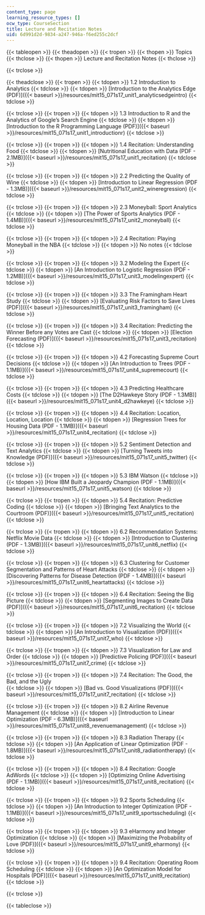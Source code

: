 ```yaml
---
content_type: page
learning_resource_types: []
ocw_type: CourseSection
title: Lecture and Recitation Notes
uid: 6d991d2d-9834-a247-946a-f6ed255c2dcf
---
```


{{< tableopen >}}
{{< theadopen >}}
{{< tropen >}}
{{< thopen >}}
Topics
{{< thclose >}}
{{< thopen >}}
Lecture and Recitation Notes
{{< thclose >}}

{{< trclose >}}

{{< theadclose >}}
{{< tropen >}}
{{< tdopen >}}
1.2 Introduction to Analytics
{{< tdclose >}}
{{< tdopen >}}
[Introduction to the Analytics Edge (PDF)]({{< baseurl >}}/resources/mit15_071s17_unit1_analyticsedgeintro)
{{< tdclose >}}

{{< trclose >}}
{{< tropen >}}
{{< tdopen >}}
1.3 Introduction to R and the Analytics of Google’s Search Engine
{{< tdclose >}}
{{< tdopen >}}
[Introduction to the R Programming Language (PDF)]({{< baseurl >}}/resources/mit15_071s17_unit1_introductionr)
{{< tdclose >}}

{{< trclose >}}
{{< tropen >}}
{{< tdopen >}}
1.4 Recitation: Understanding Food
{{< tdclose >}}
{{< tdopen >}}
[Nutritional Education with Data (PDF - 2.1MB)]({{< baseurl >}}/resources/mit15_071s17_unit1_recitation)
{{< tdclose >}}

{{< trclose >}}
{{< tropen >}}
{{< tdopen >}}
2.2 Predicting the Quality of Wine
{{< tdclose >}}
{{< tdopen >}}
[Introduction to Linear Regression (PDF - 1.3MB)]({{< baseurl >}}/resources/mit15_071s17_unit2_wineregression)
{{< tdclose >}}

{{< trclose >}}
{{< tropen >}}
{{< tdopen >}}
2.3 Moneyball: Sport Analytics
{{< tdclose >}}
{{< tdopen >}}
[The Power of Sports Analytics (PDF - 1.4MB)]({{< baseurl >}}/resources/mit15_071s17_unit2_moneyball)
{{< tdclose >}}

{{< trclose >}}
{{< tropen >}}
{{< tdopen >}}
2.4 Recitation: Playing Moneyball in the NBA
{{< tdclose >}}
{{< tdopen >}}
No notes
{{< tdclose >}}

{{< trclose >}}
{{< tropen >}}
{{< tdopen >}}
3.2 Modeling the Expert
{{< tdclose >}}
{{< tdopen >}}
[An Introduction to Logistic Regression (PDF - 1.2MB)]({{< baseurl >}}/resources/mit15_071s17_unit3_modelingexpert)
{{< tdclose >}}

{{< trclose >}}
{{< tropen >}}
{{< tdopen >}}
3.3 The Framingham Heart Study
{{< tdclose >}}
{{< tdopen >}}
[Evaluating Risk Factors to Save Lives (PDF)]({{< baseurl >}}/resources/mit15_071s17_unit3_framingham)
{{< tdclose >}}

{{< trclose >}}
{{< tropen >}}
{{< tdopen >}}
3.4 Recitation: Predicting the Winner Before any Votes are Cast
{{< tdclose >}}
{{< tdopen >}}
[Election Forecasting (PDF)]({{< baseurl >}}/resources/mit15_071s17_unit3_recitation)
{{< tdclose >}}

{{< trclose >}}
{{< tropen >}}
{{< tdopen >}}
4.2 Forecasting Supreme Court Decisions
{{< tdclose >}}
{{< tdopen >}}
[An Introduction to Trees (PDF - 1.1MB)]({{< baseurl >}}/resources/mit15_071s17_unit4_supremecourt)
{{< tdclose >}}

{{< trclose >}}
{{< tropen >}}
{{< tdopen >}}
4.3 Predicting Healthcare Costs
{{< tdclose >}}
{{< tdopen >}}
[The D2Hawkeye Story (PDF - 1.3MB)]({{< baseurl >}}/resources/mit15_071s17_unit4_d2hawkeye)
{{< tdclose >}}

{{< trclose >}}
{{< tropen >}}
{{< tdopen >}}
4.4 Recitation: Location, Location, Location
{{< tdclose >}}
{{< tdopen >}}
[Regression Trees for Housing Data (PDF - 1.1MB)]({{< baseurl >}}/resources/mit15_071s17_unit4_recitation)
{{< tdclose >}}

{{< trclose >}}
{{< tropen >}}
{{< tdopen >}}
5.2 Sentiment Detection and Text Analytics
{{< tdclose >}}
{{< tdopen >}}
[Turning Tweets into Knowledge (PDF)]({{< baseurl >}}/resources/mit15_071s17_unit5_twitter)
{{< tdclose >}}

{{< trclose >}}
{{< tropen >}}
{{< tdopen >}}
5.3 IBM Watson
{{< tdclose >}}
{{< tdopen >}}
[How IBM Built a Jeopardy Champion (PDF - 1.1MB)]({{< baseurl >}}/resources/mit15_071s17_unit5_watson)
{{< tdclose >}}

{{< trclose >}}
{{< tropen >}}
{{< tdopen >}}
5.4 Recitation: Predictive Coding
{{< tdclose >}}
{{< tdopen >}}
[Bringing Text Analytics to the Courtroom (PDF)]({{< baseurl >}}/resources/mit15_071s17_unit5_recitation)
{{< tdclose >}}

{{< trclose >}}
{{< tropen >}}
{{< tdopen >}}
6.2 Recommendation Systems: Netflix Movie Data
{{< tdclose >}}
{{< tdopen >}}
[Introduction to Clustering (PDF - 1.3MB)]({{< baseurl >}}/resources/mit15_071s17_unit6_netflix)
{{< tdclose >}}

{{< trclose >}}
{{< tropen >}}
{{< tdopen >}}
6.3 Clustering for Customer Segmentation and Patterns of Heart Attacks
{{< tdclose >}}
{{< tdopen >}}
[Discovering Patterns for Disease Detection (PDF - 1.4MB)]({{< baseurl >}}/resources/mit15_071s17_unit6_heartattacks)
{{< tdclose >}}

{{< trclose >}}
{{< tropen >}}
{{< tdopen >}}
6.4 Recitation: Seeing the Big Picture
{{< tdclose >}}
{{< tdopen >}}
[Segmenting Images to Create Data (PDF)]({{< baseurl >}}/resources/mit15_071s17_unit6_recitation)
{{< tdclose >}}

{{< trclose >}}
{{< tropen >}}
{{< tdopen >}}
7.2 Visualizing the World
{{< tdclose >}}
{{< tdopen >}}
[An Introduction to Visualization (PDF)]({{< baseurl >}}/resources/mit15_071s17_unit7_who)
{{< tdclose >}}

{{< trclose >}}
{{< tropen >}}
{{< tdopen >}}
7.3 Visualization for Law and Order
{{< tdclose >}}
{{< tdopen >}}
[Predictive Policing (PDF)]({{< baseurl >}}/resources/mit15_071s17_unit7_crime)
{{< tdclose >}}

{{< trclose >}}
{{< tropen >}}
{{< tdopen >}}
7.4 Recitation: ﻿The Good, the Bad, and the Ugly  
{{< tdclose >}}
{{< tdopen >}}
[Bad vs. Good Visualizations﻿ (PDF)]({{< baseurl >}}/resources/mit15_071s17_unit7_recitation)
{{< tdclose >}}

{{< trclose >}}
{{< tropen >}}
{{< tdopen >}}
8.2 Airline Revenue Management
{{< tdclose >}}
{{< tdopen >}}
[Introduction to Linear Optimization (PDF - 6.3MB)]({{< baseurl >}}/resources/mit15_071s17_unit8_revenuemanagement)
{{< tdclose >}}

{{< trclose >}}
{{< tropen >}}
{{< tdopen >}}
8.3 Radiation Therapy
{{< tdclose >}}
{{< tdopen >}}
[An Application of Linear Optimization (PDF - 1.8MB)]({{< baseurl >}}/resources/mit15_071s17_unit8_radiationtherapy)
{{< tdclose >}}

{{< trclose >}}
{{< tropen >}}
{{< tdopen >}}
8.4 Recitation: Google AdWords
{{< tdclose >}}
{{< tdopen >}}
[Optimizing Online Advertising (PDF - 1.1MB)]({{< baseurl >}}/resources/mit15_071s17_unit8_recitation)
{{< tdclose >}}

{{< trclose >}}
{{< tropen >}}
{{< tdopen >}}
9.2 Sports Scheduling
{{< tdclose >}}
{{< tdopen >}}
[An Introduction to Integer Optimization (PDF - 1.1MB)]({{< baseurl >}}/resources/mit15_071s17_unit9_sportsscheduling)
{{< tdclose >}}

{{< trclose >}}
{{< tropen >}}
{{< tdopen >}}
9.3 eHarmony and Integer Optimization
{{< tdclose >}}
{{< tdopen >}}
[Maximizing the Probability of Love (PDF)]({{< baseurl >}}/resources/mit15_071s17_unit9_eharmony)
{{< tdclose >}}

{{< trclose >}}
{{< tropen >}}
{{< tdopen >}}
9.4 Recitation: Operating Room Scheduling
{{< tdclose >}}
{{< tdopen >}}
[An Optimization Model for Hospitals (PDF)]({{< baseurl >}}/resources/mit15_071s17_unit9_recitation)
{{< tdclose >}}

{{< trclose >}}

{{< tableclose >}}